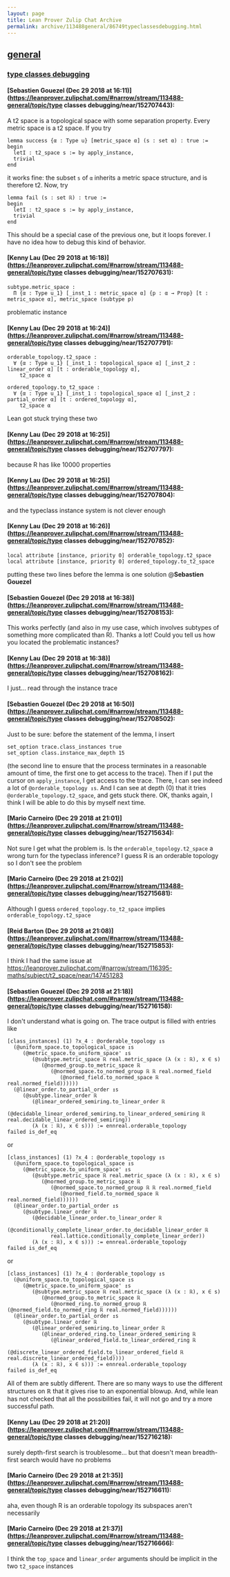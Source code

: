 ```yaml
---
layout: page
title: Lean Prover Zulip Chat Archive 
permalink: archive/113488general/86749typeclassesdebugging.html
---
```


## [general](index.html)
### [type classes debugging](86749typeclassesdebugging.html)

#### [Sebastien Gouezel (Dec 29 2018 at 16:11)](https://leanprover.zulipchat.com/#narrow/stream/113488-general/topic/type classes debugging/near/152707443):
A t2 space is a topological space with some separation property. Every metric space is a t2 space. If you try
```lean
lemma success {α : Type u} [metric_space α] (s : set α) : true :=
begin
  letI : t2_space s := by apply_instance,
  trivial
end
```
it works fine: the subset `s` of `α` inherits a metric space structure, and is therefore t2. Now, try
```lean
lemma fail (s : set ℝ) : true :=
begin
  letI : t2_space s := by apply_instance,
  trivial
end
```
This should be a special case of the previous one, but it loops forever. I have no idea how to debug this kind of behavior.

#### [Kenny Lau (Dec 29 2018 at 16:18)](https://leanprover.zulipchat.com/#narrow/stream/113488-general/topic/type classes debugging/near/152707631):
```lean
subtype.metric_space :
  Π {α : Type u_1} [_inst_1 : metric_space α] {p : α → Prop} [t : metric_space α], metric_space (subtype p)
```
problematic instance

#### [Kenny Lau (Dec 29 2018 at 16:24)](https://leanprover.zulipchat.com/#narrow/stream/113488-general/topic/type classes debugging/near/152707791):
```lean
orderable_topology.t2_space :
  ∀ {α : Type u_1} [_inst_1 : topological_space α] [_inst_2 : linear_order α] [t : orderable_topology α],
    t2_space α
```

```lean
ordered_topology.to_t2_space :
  ∀ {α : Type u_1} [_inst_1 : topological_space α] [_inst_2 : partial_order α] [t : ordered_topology α],
    t2_space α
```

Lean got stuck trying these two

#### [Kenny Lau (Dec 29 2018 at 16:25)](https://leanprover.zulipchat.com/#narrow/stream/113488-general/topic/type classes debugging/near/152707797):
because R has like 10000 properties

#### [Kenny Lau (Dec 29 2018 at 16:25)](https://leanprover.zulipchat.com/#narrow/stream/113488-general/topic/type classes debugging/near/152707804):
and the typeclass instance system is not clever enough

#### [Kenny Lau (Dec 29 2018 at 16:26)](https://leanprover.zulipchat.com/#narrow/stream/113488-general/topic/type classes debugging/near/152707852):
```lean
local attribute [instance, priority 0] orderable_topology.t2_space
local attribute [instance, priority 0] ordered_topology.to_t2_space
```
putting these two lines before the lemma is one solution @**Sebastien Gouezel**

#### [Sebastien Gouezel (Dec 29 2018 at 16:38)](https://leanprover.zulipchat.com/#narrow/stream/113488-general/topic/type classes debugging/near/152708153):
This works perfectly (and also in my use case, which involves subtypes of something more complicated than R). Thanks a lot! Could you tell us how you located the problematic instances?

#### [Kenny Lau (Dec 29 2018 at 16:38)](https://leanprover.zulipchat.com/#narrow/stream/113488-general/topic/type classes debugging/near/152708162):
I just... read through the instance trace

#### [Sebastien Gouezel (Dec 29 2018 at 16:50)](https://leanprover.zulipchat.com/#narrow/stream/113488-general/topic/type classes debugging/near/152708502):
Just to be sure: before the statement of the lemma, I insert
```lean
set_option trace.class_instances true
set_option class.instance_max_depth 15
```
(the second line to ensure that the process terminates in a reasonable amount of time, the first one to get access to the trace). Then if I put the cursor on `apply_instance`, I get access to the trace. There, I can see indeed a lot of `@orderable_topology ↥s`. And I can see at depth (0) that it tries `@orderable_topology.t2_space`, and gets stuck there. OK, thanks again, I think I will be able to do this by myself next time.

#### [Mario Carneiro (Dec 29 2018 at 21:01)](https://leanprover.zulipchat.com/#narrow/stream/113488-general/topic/type classes debugging/near/152715634):
Not sure I get what the problem is. Is the `orderable_topology.t2_space` a wrong turn for the typeclass inference? I guess R is an orderable topology so I don't see the problem

#### [Mario Carneiro (Dec 29 2018 at 21:02)](https://leanprover.zulipchat.com/#narrow/stream/113488-general/topic/type classes debugging/near/152715681):
Although I guess `ordered_topology.to_t2_space` implies `orderable_topology.t2_space`

#### [Reid Barton (Dec 29 2018 at 21:08)](https://leanprover.zulipchat.com/#narrow/stream/113488-general/topic/type classes debugging/near/152715853):
I think I had the same issue at https://leanprover.zulipchat.com/#narrow/stream/116395-maths/subject/t2_space/near/147451283

#### [Sebastien Gouezel (Dec 29 2018 at 21:18)](https://leanprover.zulipchat.com/#narrow/stream/113488-general/topic/type classes debugging/near/152716158):
I don't understand what is going on. The trace output is filled with entries like
```lean
[class_instances] (1) ?x_4 : @orderable_topology ↥s
  (@uniform_space.to_topological_space ↥s
     (@metric_space.to_uniform_space' ↥s
        (@subtype.metric_space ℝ real.metric_space (λ (x : ℝ), x ∈ s)
           (@normed_group.to_metric_space ℝ
              (@normed_space.to_normed_group ℝ ℝ real.normed_field
                 (@normed_field.to_normed_space ℝ real.normed_field))))))
  (@linear_order.to_partial_order ↥s
     (@subtype.linear_order ℝ
        (@linear_ordered_semiring.to_linear_order ℝ
           (@decidable_linear_ordered_semiring.to_linear_ordered_semiring ℝ real.decidable_linear_ordered_semiring))
        (λ (x : ℝ), x ∈ s))) := ennreal.orderable_topology
failed is_def_eq
```
or
```lean
[class_instances] (1) ?x_4 : @orderable_topology ↥s
  (@uniform_space.to_topological_space ↥s
     (@metric_space.to_uniform_space' ↥s
        (@subtype.metric_space ℝ real.metric_space (λ (x : ℝ), x ∈ s)
           (@normed_group.to_metric_space ℝ
              (@normed_space.to_normed_group ℝ ℝ real.normed_field
                 (@normed_field.to_normed_space ℝ real.normed_field))))))
  (@linear_order.to_partial_order ↥s
     (@subtype.linear_order ℝ
        (@decidable_linear_order.to_linear_order ℝ
           (@conditionally_complete_linear_order.to_decidable_linear_order ℝ
              real.lattice.conditionally_complete_linear_order))
        (λ (x : ℝ), x ∈ s))) := ennreal.orderable_topology
failed is_def_eq
```
or
```lean
[class_instances] (1) ?x_4 : @orderable_topology ↥s
  (@uniform_space.to_topological_space ↥s
     (@metric_space.to_uniform_space' ↥s
        (@subtype.metric_space ℝ real.metric_space (λ (x : ℝ), x ∈ s)
           (@normed_group.to_metric_space ℝ
              (@normed_ring.to_normed_group ℝ (@normed_field.to_normed_ring ℝ real.normed_field))))))
  (@linear_order.to_partial_order ↥s
     (@subtype.linear_order ℝ
        (@linear_ordered_semiring.to_linear_order ℝ
           (@linear_ordered_ring.to_linear_ordered_semiring ℝ
              (@linear_ordered_field.to_linear_ordered_ring ℝ
                 (@discrete_linear_ordered_field.to_linear_ordered_field ℝ real.discrete_linear_ordered_field))))
        (λ (x : ℝ), x ∈ s))) := ennreal.orderable_topology
failed is_def_eq
```
All of them are subtly different. There are so many ways to use the different structures on ℝ that it gives rise to an exponential blowup. And, while lean has not checked that all the possibilities fail, it will not go and try a more successful path.

#### [Kenny Lau (Dec 29 2018 at 21:20)](https://leanprover.zulipchat.com/#narrow/stream/113488-general/topic/type classes debugging/near/152716218):
surely depth-first search is troublesome... but that doesn't mean breadth-first search would have no problems

#### [Mario Carneiro (Dec 29 2018 at 21:35)](https://leanprover.zulipchat.com/#narrow/stream/113488-general/topic/type classes debugging/near/152716611):
aha, even though R is an orderable topology its subspaces aren't necessarily

#### [Mario Carneiro (Dec 29 2018 at 21:37)](https://leanprover.zulipchat.com/#narrow/stream/113488-general/topic/type classes debugging/near/152716666):
I think the `top_space` and `linear_order` arguments should be implicit in the two `t2_space` instances

